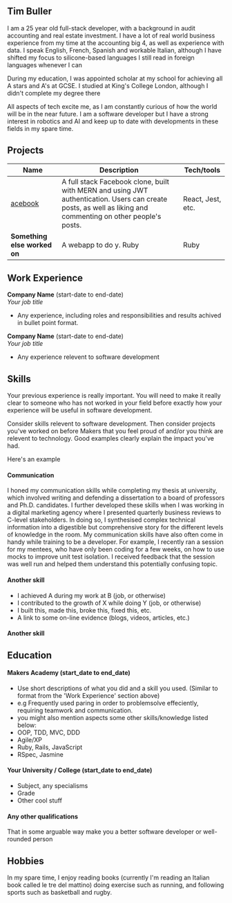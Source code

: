 ## Tim Buller

I am a 25 year old full-stack developer, with a background in audit accounting and real estate investment. I have a lot of real world business experience from my time at the accounting big 4, as well as experience with data. I speak English, French, Spanish and workable Italian, although I have shifted my focus to silicone-based languages I still read in foreign languages whenever I can

During my education, I was appointed scholar at my school for achieving all A stars and A's at GCSE. I studied at King's College London, although I didn't complete my degree there

All aspects of tech excite me, as I am constantly curious of how the world will be in the near future. I am a software developer but I have a strong interest in robotics and AI and keep up to date with developments in these fields in my spare time.
## Projects

| Name                         | Description                    |Tech/tools        |
| ---------------------------- | -----------------   |----------------- |
| [acebook](https://github.com/tbuller/acebook-hybrid.git)            | A  full stack Facebook clone, built with MERN and using JWT authentication. Users can create posts, as well as liking and commenting on other people's posts. | React, Jest, etc. |React, Jest, etc. |
| **Something else worked on** | A webapp to do y.  Ruby              |Ruby              |

## Work Experience

**Company Name** (start-date to end-date)  
_Your job title_

- Any experience, including roles and responsibilities and results achived in bullet point format.

**Company Name** (start-date to end-date)  
_Your job title_

- Any experience relevent to software development

## Skills

Your previous experience is really important. You will need to make it really clear to someone who has not worked in your field before exactly how your experience will be useful in software development.

Consider skills relevent to software development. Then consider projects you've worked on before Makers that you feel proud of and/or you think are relevent to technology. Good examples clearly explain the impact you've had. 


Here's an example

#### Communication
I honed my communication skills while completing my thesis at university, which involved writing and defending a dissertation to a board of professors and Ph.D. candidates. I further developed these skills when I was working in a digital marketing agency where I presented quarterly business reviews to C-level stakeholders. In doing so, I synthesised complex technical information into a digestible but comprehensive story for the different levels of knowledge in the room. My communication skills have also often come in handy while training to be a developer. For example, I recently ran a session for my mentees, who have only been coding for a few weeks, on how to use mocks to improve unit test isolation. I received feedback that the session was well run and helped them understand this potentially confusing topic.

#### Another skill

- I achieved A during my work at B (job, or otherwise)
- I contributed to the growth of X while doing Y (job, or otherwise)
- I built this, made this, broke this, fixed this, etc.
- A link to some on-line evidence (blogs, videos, articles, etc.)

#### Another skill


## Education

#### Makers Academy (start_date to end_date)
- Use short descriptions of what you did and a skill you used. (Similar to format from the 'Work Experience' section above)
- e.g Frequently used paring in order to problemsolve effeciently, requiring teamwork and communication.
- you might also mention aspects some other skills/knowledge listed below: 
- OOP, TDD, MVC, DDD
- Agile/XP
- Ruby, Rails, JavaScript
- RSpec, Jasmine

#### Your University / College (start_date to end_date)

- Subject, any specialisms
- Grade
- Other cool stuff

#### Any other qualifications

That in some arguable way make you a better software developer or well-rounded person

## Hobbies

In my spare time, I enjoy reading books (currently I'm reading an Italian book called le tre del mattino) doing exercise such as running, and following sports such as basketball and rugby.
